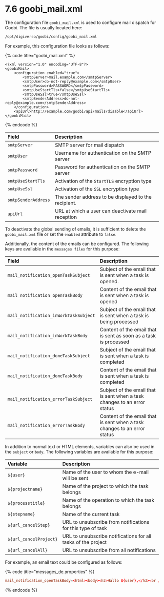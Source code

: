 # 7.6 goobi\_mail.xml

The configuration file `goobi_mail.xml` is used to configure mail dispatch for Goobi. The file is usually located here:

```bash
/opt/digiverso/goobi/config/goobi_mail.xml
```

For example, this configuration file looks as follows:

{% code title="goobi\_mail.xml" %}
```markup
<?xml version="1.0" encoding="UTF-8"?>
<goobiMail>
    <configuration enabled="true">
        <smtpServer>mail.example.com</smtpServer>
        <smtpUser>do-not-reply@example.com</smtpUser>
        <smtpPassword>PASSWORD</smtpPassword>
        <smtpUseStartTls>false</smtpUseStartTls>
        <smtpUseSsl>true</smtpUseSsl>
        <smtpSenderAddress>do-not-reply@example.com</smtpSenderAddress>
    </configuration>
    <apiUrl>http://example.com/goobi/api/mails/disable</apiUrl>
</goobiMail>
```
{% endcode %}

| Field | Description |
| :--- | :--- |
| `smtpServer` | SMTP server for mail dispatch |
| `smtpUser` | Username for authentication on the SMTP server |
| `smtpPassword` | Password for authentication on the SMTP server |
| `smtpUseStartTls` | Activation of the `StartTLS` encryption type |
| `smtpUseSsl` | Activation of the `SSL` encryption type |
| `smtpSenderAddress` | The sender address to be displayed to the recipient. |
| `apiUrl` | URL at which a user can deactivate mail reception |

To deactivate the global sending of emails, it is sufficient to delete the `goobi_mail.xml` file or set the `enabled` attribute to `false`.

Additionally, the content of the emails can be configured. The following keys are available in the `messages files` for this purpose:

| Field | Description |
| :--- | :--- |
| `mail_notification_openTaskSubject` | Subject of the email that is sent when a task is opened. |
| `mail_notification_openTaskBody` | Content of the email that is sent when a task is opened |
| `mail_notification_inWorkTaskSubject` | Subject of the email that is sent when a task is being processed |
| `mail_notification_inWorkTaskBody` | Content of the email that is sent as soon as a task is processed |
| `mail_notification_doneTaskSubject` | Subject of the email that is sent when a task is completed |
| `mail_notification_doneTaskBody` | Content of the email that is sent when a task is completed |
| `mail_notification_errorTaskSubject` | Subject of the email that is sent when a task changes to an error status |
| `mail_notification_errorTaskBody` | Content of the email that is sent when a task changes to an error status |

In addition to normal text or HTML elements, variables can also be used in the `subject` or `body`. The following variables are available for this purpose:

| Variable | Description |
| :--- | :--- |
| `${user}` | Name of the user to whom the e-mail will be sent |
| `${projectname}` | Name of the project to which the task belongs |
| `${processtitle}` | Name of the operation to which the task belongs |
| `${stepname}` | Name of the current task |
| `${url_cancelStep}` | URL to unsubscribe from notifications for this type of task |
| `${url_cancelProject}` | URL to unsubscribe notifications for all tasks of the project |
| `${url_cancelAll}` | URL to unsubscribe from all notifications |

For example, an email text could be configured as follows:

{% code title="messages\_de.properties" %}
```toml
mail_notification_openTaskBody=<html><body><h3>Hallo ${user},</h3><br /><p>folgender Schritt wurde ge\u00F6ffnet und kann nun bearbeitet werden:<ul><li>Projekt: ${projectname}</li><li>Vorgang: ${processtitle}</li><li>Schritt: ${stepname}</li></ul></p><div><a href="${url_cancelStep}">Benachrichtigungen f\u00FCr Schritte mit diesem Namen abbgestellen</a><a href="${url_cancelProject}"></div><div>Benachrichtigungen f\u00FCr dieses Projekt abbestellen</a></div><div><a href="${url_cancelAll}">Alle Benachrichtigungen abbestellen</a></div></body></html>
```
{% endcode %}
